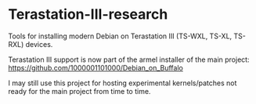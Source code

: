 # Terastation-III-research

Tools for installing modern Debian on Terastation III (TS-WXL, TS-XL, TS-RXL) devices.

Terastation III support is now part of the armel installer of the main project:
https://github.com/1000001101000/Debian_on_Buffalo

I may still use this project for hosting experimental kernels/patches not ready for the main project from time to time. 
